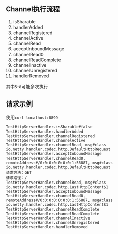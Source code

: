 ## Channel执行流程
1. isSharable
2. handlerAdded
3. channelRegistered
4. channelActive
5. channelRead
6. acceptInboundMessage
7. channelRead0
8. channelReadComplete
9. channelInactive
10. channelUnregistered
11. handlerRemoved

其中`5`-`8`可能多次执行

## 请求示例
使用`curl localhost:8899`

```shell
TestHttpServerHandler.isSharable#false
TestHttpServerHandler.handlerAdded
TestHttpServerHandler.channelRegistered
TestHttpServerHandler.channelActive
TestHttpServerHandler.channelRead, msg#class io.netty.handler.codec.http.DefaultHttpRequest
TestHttpServerHandler.acceptInboundMessage
TestHttpServerHandler.channelRead0, remoteAddress#/0:0:0:0:0:0:0:1:56887, msg#class io.netty.handler.codec.http.DefaultHttpRequest
请求方法：GET
请求路径：/
TestHttpServerHandler.channelRead, msg#class io.netty.handler.codec.http.LastHttpContent$1
TestHttpServerHandler.acceptInboundMessage
TestHttpServerHandler.channelRead0, remoteAddress#/0:0:0:0:0:0:0:1:56887, msg#class io.netty.handler.codec.http.LastHttpContent$1
TestHttpServerHandler.channelReadComplete
TestHttpServerHandler.channelReadComplete
TestHttpServerHandler.channelInactive
TestHttpServerHandler.channelUnregistered
TestHttpServerHandler.handlerRemoved
```